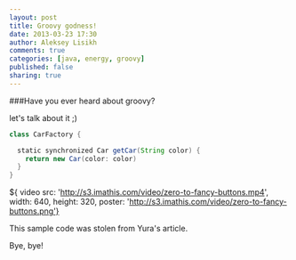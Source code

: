 ```yaml
---
layout: post
title: Groovy godness!
date: 2013-03-23 17:30
author: Aleksey Lisikh
comments: true
categories: [java, energy, groovy]
published: false
sharing: true
---
```



###Have you ever heard about groovy?

let's talk about it ;)

<!--more-->

```groovy
class CarFactory {

  static synchronized Car getCar(String color) {
    return new Car(color: color)
  }
}
```


${ video src: 'http://s3.imathis.com/video/zero-to-fancy-buttons.mp4', width: 640, height: 320, poster: 'http://s3.imathis.com/video/zero-to-fancy-buttons.png'}

This sample code was stolen from Yura's article.

Bye, bye!
